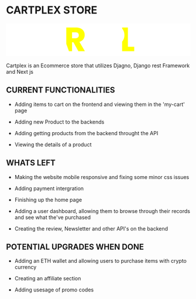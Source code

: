 
# CARTPLEX STORE

![Cartplex Image](.../../cartplex-nextjs/public/assets/cartplex_name_logo.svg "Cartplex Image")

Cartplex is an Ecommerce store that utilizes Djagno, Django rest Framework and Next js

## CURRENT FUNCTIONALITIES

* Adding items to cart on the frontend and viewing them in the 'my-cart' page

* Adding new Product to the backends

* Adding getting products from the backend throught the API

* Viewing the details of a product

## WHATS LEFT

* Making the website mobile responsive and fixing some minor css issues

* Adding payment intergration

* Finishing up the home page

* Adding a user dashboard, allowing them to browse through their records and see what the've purchased

* Creating the review, Newsletter and other API's on the backend

## POTENTIAL UPGRADES WHEN DONE

* Adding an ETH wallet and allowing users to purchase items with crypto currency

* Creating an affiliate section

* Adding usesage of promo codes